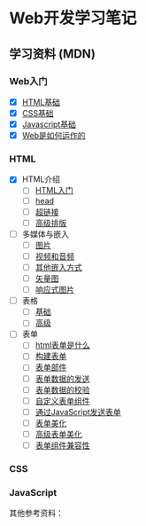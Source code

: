 # Web开发学习笔记

## 学习资料 (MDN)

### Web入门
  - [X] [HTML基础](https://developer.mozilla.org/zh-CN/docs/Learn/Getting_started_with_the_web/HTML_basics)
  - [X] [CSS基础](https://developer.mozilla.org/zh-CN/docs/Learn/Getting_started_with_the_web/CSS_basics)
  - [X] [Javascript基础](https://developer.mozilla.org/zh-CN/docs/Learn/Getting_started_with_the_web/JavaScript_basics)
  - [X] [Web是如何运作的](https://developer.mozilla.org/zh-CN/docs/Learn/Getting_started_with_the_web/How_the_Web_works)

### HTML
  - [X] HTML介绍
    - [ ] [HTML入门](https://developer.mozilla.org/zh-CN/docs/Learn/HTML/Introduction_to_HTML/The_head_metadata_in_HTML)
    - [ ] [head](https://developer.mozilla.org/zh-CN/docs/learn/HTML/Introduction_to_HTML/The_head_metadata_in_HTML)
    - [ ] [超链接](https://developer.mozilla.org/zh-CN/docs/Learn/HTML/Introduction_to_HTML/Creating_hyperlinks)
    - [ ] [高级排版](https://developer.mozilla.org/zh-CN/docs/Learn/HTML/Introduction_to_HTML/Advanced_text_formatting)
  - [ ] 多媒体与嵌入
    - [ ] [图片](https://developer.mozilla.org/zh-CN/docs/Learn/HTML/Multimedia_and_embedding/Images_in_HTML)
    - [ ] [视频和音频](https://developer.mozilla.org/zh-CN/docs/Learn/HTML/Multimedia_and_embedding/Video_and_audio_content)
    - [ ] [其他嵌入方式](https://developer.mozilla.org/zh-CN/docs/Learn/HTML/Multimedia_and_embedding/%E5%85%B6%E4%BB%96%E5%B5%8C%E5%85%A5%E6%8A%80%E6%9C%AF)
    - [ ] [矢量图](https://developer.mozilla.org/zh-CN/docs/Learn/HTML/Multimedia_and_embedding/Adding_vector_graphics_to_the_Web)
    - [ ] [响应式图片](https://developer.mozilla.org/zh-CN/docs/Learn/HTML/Multimedia_and_embedding/Responsive_images)
  - [ ] 表格
    - [ ] [基础](https://developer.mozilla.org/zh-CN/docs/Learn/HTML/Tables/Basics)
    - [ ] [高级](https://developer.mozilla.org/zh-CN/docs/Learn/HTML/Tables/Advanced)
  - [ ] 表单
    - [ ] [html表单是什么](https://developer.mozilla.org/zh-CN/docs/Learn/HTML/Forms/Your_first_HTML_form)
    - [ ] [构建表单](https://developer.mozilla.org/zh-CN/docs/Learn/HTML/Forms/How_to_structure_an_HTML_form)
    - [ ] [表单部件](https://developer.mozilla.org/zh-CN/docs/Learn/HTML/Forms/The_native_form_widgets)
    - [ ] [表单数据的发送](https://developer.mozilla.org/zh-CN/docs/Learn/HTML/Forms/Sending_and_retrieving_form_data)
    - [ ] [表单数据的校验](https://developer.mozilla.org/zh-CN/docs/Learn/HTML/Forms/Data_form_validation)
    - [ ] [自定义表单组件](https://developer.mozilla.org/zh-CN/docs/Learn/HTML/Forms/How_to_build_custom_form_widgets)
    - [ ] [通过JavaScript发送表单](https://developer.mozilla.org/zh-CN/docs/Learn/HTML/Forms/Sending_forms_through_JavaScript)
    - [ ] [表单美化](https://developer.mozilla.org/zh-CN/docs/Learn/HTML/Forms/Styling_HTML_forms)
    - [ ] [高级表单美化](https://developer.mozilla.org/zh-CN/docs/Learn/HTML/Forms/Advanced_styling_for_HTML_forms)
    - [ ] [表单组件兼容性](https://developer.mozilla.org/zh-CN/docs/Learn/HTML/Forms/Property_compatibility_table_for_form_widgets)

### CSS

### JavaScript 


其他参考资料：






